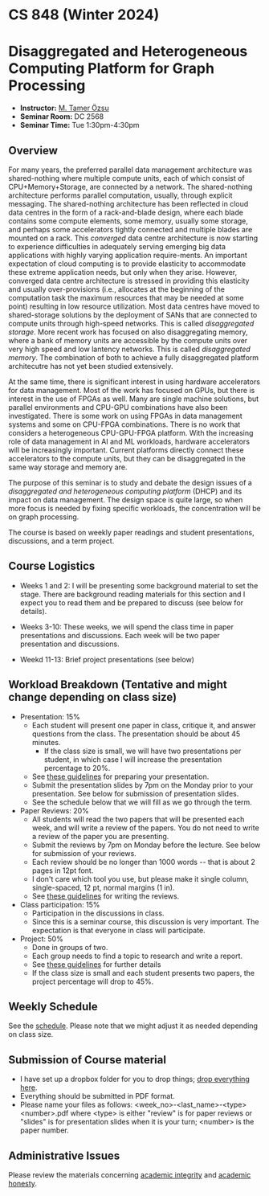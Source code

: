 # CS 848 (Winter 2024)
# Disaggregated and Heterogeneous Computing Platform for Graph Processing

+ **Instructor:** [M. Tamer Özsu](https://cs.uwaterloo.ca/~tozsu/)
+ **Seminar Room:** DC 2568
+ **Seminar Time:** Tue 1:30pm-4:30pm

## Overview
For many years, the preferred parallel data management architecture was shared-nothing where multiple compute units, each of which consist of CPU+Memory+Storage, are connected by a network. The shared-nothing architecture performs parallel computation, usually, through explicit messaging. The shared-nothing architecture has been reflected in cloud data centres in the form of a rack-and-blade design, where each blade contains some compute elements, some memory, usually some storage, and perhaps some accelerators tightly connected and multiple blades are mounted on a rack. This _converged_ data centre architecture is now starting to experience difficulties in adequately serving emerging big data applications with highly varying application require-ments. An important expectation of cloud computing is to provide elasticity to accommodate these extreme application needs, but only when they arise. However,  converged data centre architecture is stressed in providing this elasticity and usually over-provisions (i.e., allocates at the beginning of the computation task the maximum resources that may be needed at some point) resulting in low resource utilization. Most data centres have moved to shared-storage solutions by the deployment of SANs that are connected to compute units through high-speed networks. This is called _disaggregated storage_. More recent work has focused on also disaggregating memory, where a bank of memory units are accessible by the compute units over very high speed and low lantency networks. This is called _disaggregated memory_. The combination of both to achieve a fully disaggregated platform architecutre has not yet been studied extensively.

At the same time, there is significant interest in using hardware accelerators for data management. Most of the work has focused on GPUs, but there is interest in the use of FPGAs as well. Many are single machine solutions, but parallel environments and CPU-GPU combinations have also been investigated. There is some work on using FPGAs in data management systems and some on CPU-FPGA combinations. There is no work that considers a heterogeneous CPU-GPU-FPGA platform.  With the increasing role of data management in AI and ML workloads, hardware accelerators will be increasingly important. Current platforms directly connect these accelerators to the compute units, but they can be disaggregated in the same way storage and memory are. 

The purpose of this seminar is to study and debate the design issues of a _disaggregated and heterogeneous computing platform_ (DHCP) and its impact on data management. The design space is quite large, so when more focus is needed by fixing specific workloads, the concentration will be on graph processing.

The course is based on weekly paper readings and student presentations, discussions, and a term project. 

## Course Logistics

+ Weeks 1 and 2: I will be presenting some background material to set the stage. There are background reading materials for this section and I expect you to read them and be prepared to discuss (see below for details).

+ Weeks 3-10: These weeks, we will spend the class time in paper presentations and discussions. Each week will be two paper presentation and discussions.

+ Weekd 11-13: Brief project presentations (see below)


## Workload Breakdown (Tentative and might change depending on class size)
+ Presentation: 15%
    + Each student will present one paper in class, critique it, and answer questions from the class. The presentation should be about 45 minutes.
        + If the class size is small, we will have two presentations per student, in which case I will increase the presentation percentage to 20%.
    + See [these guidelines](Guideline.md) for preparing your presentation.
    + Submit the presentation slides by 7pm on the Monday prior to your presentation. See below for submission of presentation slides.
    + See the schedule below that we will fill as we go through the term.
+ Paper Reviews: 20%
    + All students will read the two papers that will be presented each week, and will write a review of the papers. You do not need to write a review of the paper you are presenting.
    + Submit the reviews by 7pm on Monday before the lecture. See below for submission of your reviews.
    + Each review should be no longer than 1000 words -- that is about 2 pages in 12pt font.
    + I don't care which tool you use, but please make it single column, single-spaced, 12 pt, normal margins (1 in).
    + See [these guidelines](Reviews.md) for writing the reviews.
+ Class participation: 15%
    + Participation in the discussions in class.
    + Since this is a seminar course, this discussion is very important. The expectation is that everyone in class will participate.
+ Project: 50%
    + Done in groups of two.
    + Each group needs to find a topic to research and write a report.
    + See [these guidelines](Project.md) for further details
    + If the class size is small and each student presents two papers, the project percentage will drop to 45%.


## Weekly Schedule
See the [schedule](Schedule.md). Please note that we might adjust it as needed depending on class size.

## Submission of Course material
* I have set up a dropbox folder for you to drop things; [drop everything here](https://www.dropbox.com/request/qHrYhkK8ZwiTbbPCMUiH).
* Everything should be submitted in PDF format.
* Please name your files as follows: &lt;week_no&gt;-&lt;last_name&gt;-&lt;type&gt;&lt;number&gt;.pdf where &lt;type&gt; is either "review" is for paper reviews or "slides" is for presentation slides when it is your turn; &lt;number&gt; is the paper number.

## Administrative Issues 

Please review the materials concerning [academic integrity](https://uwaterloo.ca/library/research-supports/academic-integrity/graduate-academic-integrity-module) and [academic honesty](https://uwaterloo.ca/academic-integrity/integrity-students).


